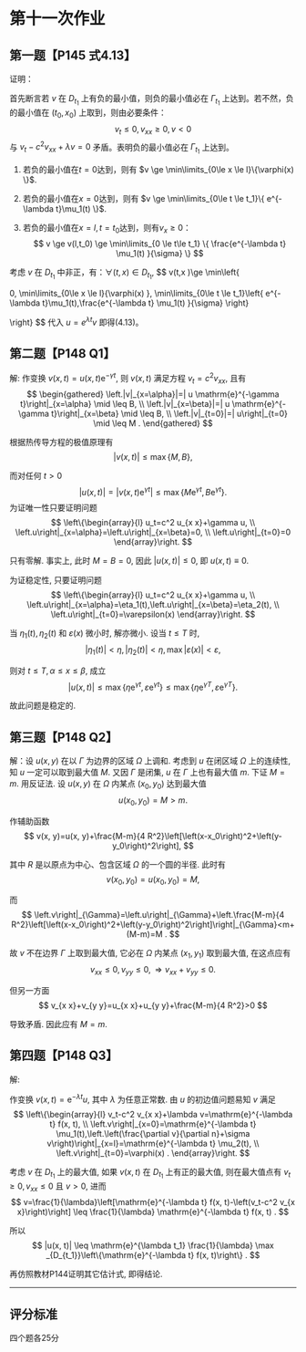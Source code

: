 # 第十一次作业

## 第一题【P145 式4.13】

证明：

首先断言若 $v$ 在 $D_{t_1}$ 上有负的最小值，则负的最小值必在 $\Gamma_{t_1}$ 上达到。若不然，负的最小值在 $(t_0,x_0)$ 上取到，则由必要条件：
$$
v_t \le 0, v_{xx} \ge 0 , v < 0
$$
与 $v_t-c^2 v_{xx}+\lambda v = 0$ 矛盾。表明负的最小值必在 $\Gamma_{t_1}$ 上达到。

1. 若负的最小值在$t=0$达到，则有 $v \ge \min\limits_{0\le x \le l}\{\varphi(x) \}$.

2. 若负的最小值在$x=0$达到，则有 $v \ge \min\limits_{0\le t \le t_1}\{ e^{-\lambda t}\mu_1(t) \}$.

3. 若负的最小值在$x=l,t=t_0$达到，则有$v_x \ge 0$：
   $$
   v \ge v(l,t_0) \ge \min\limits_{0 \le t\le t_1} \{ \frac{e^{-\lambda t} \mu_1(t) }{\sigma} \}
   $$

考虑 $v$ 在 $D_{t_1}$ 中非正，有：$\forall (t,x)\in D_{t_1}$,
$$
v(t,x )\ge \min\left\{ 

0, 
\min\limits_{0\le x \le l}\{\varphi(x) \},
\min\limits_{0\le t \le t_1}\left\{ e^{-\lambda t}\mu_1(t),\frac{e^{-\lambda t} \mu_1(t) }{\sigma}  \right\}



\right\}
$$
代入 $u=e^{\lambda t} v$ 即得(4.13)。



## 第二题【P148 Q1】

解: 作变换 $v(x, t)=u(x, t) \mathrm{e}^{-\gamma t}$, 则 $v(x, t)$ 满足方程 $v_t=c^2 v_{x x}$, 且有
$$
\begin{gathered}
\left.|v|_{x=\alpha}|=| u \mathrm{e}^{-\gamma t}\right|_{x=\alpha} \mid \leq B, \\
\left.|v|_{x=\beta}|=| u \mathrm{e}^{-\gamma t}\right|_{x=\beta} \mid \leq B, \\
\left.|v|_{t=0}|=| u\right|_{t=0} \mid \leq M .
\end{gathered}
$$

根据热传导方程的极值原理有
$$
|v(x, t)| \leq \max \{M, B\},
$$

而对任何 $t>0$
$$
|u(x, t)|=\left|v(x, t) \mathrm{e}^{\gamma t}\right| \leq \max \left\{M \mathrm{e}^{\gamma t}, B \mathrm{e}^{\gamma t}\right\} .
$$
为证唯一性只要证明问题
$$
\left\{\begin{array}{l}
u_t=c^2 u_{x x}+\gamma u, \\
\left.u\right|_{x=\alpha}=\left.u\right|_{x=\beta}=0, \\
\left.u\right|_{t=0}=0
\end{array}\right.
$$

只有零解. 事实上, 此时 $M=B=0$, 因此 $|u(x, t)| \leq 0$, 即 $u(x, t) \equiv 0$.

为证稳定性, 只要证明问题
$$
\left\{\begin{array}{l}
u_t=c^2 u_{x x}+\gamma u, \\
\left.u\right|_{x=\alpha}=\eta_1(t),\left.u\right|_{x=\beta}=\eta_2(t), \\
\left.u\right|_{t=0}=\varepsilon(x)
\end{array}\right.
$$

当 $\eta_1(t), \eta_2(t)$ 和 $\varepsilon(x)$ 微小时, 解亦微小. 设当 $t \leq T$ 时,
$$
\left|\eta_1(t)\right|<\eta,\left|\eta_2(t)\right|<\eta, \max |\varepsilon(x)|<\varepsilon,
$$

则对 $t \leq T, \alpha \leq x \leq \beta$, 成立
$$
|u(x, t)| \leq \max \left\{\eta \mathrm{e}^{\gamma t}, \varepsilon \mathrm{e}^{\gamma t}\right\} \leq \max \left\{\eta \mathrm{e}^{\gamma T}, \varepsilon \mathrm{e}^{\gamma T}\right\} .
$$

故此问题是稳定的.



## 第三题【P148 Q2】

解：设 $u(x, y)$ 在以 $\Gamma$ 为边界的区域 $\Omega$ 上调和. 考虑到 $u$ 在闭区域 $\Omega$ 上的连续性, 知 $u$ 一定可以取到最大值 $M$. 又因 $\Gamma$ 是闭集, $u$ 在 $\Gamma$ 上也有最大值 $m$. 下证 $M=m$.
用反证法. 设 $u(x, y)$ 在 $\Omega$ 内某点 $\left(x_0, y_0\right)$ 达到最大值
$$
u\left(x_0, y_0\right)=M>m \text {. }
$$

作辅助函数
$$
v(x, y)=u(x, y)+\frac{M-m}{4 R^2}\left[\left(x-x_0\right)^2+\left(y-y_0\right)^2\right],
$$

其中 $R$ 是以原点为中心、包含区域 $\Omega$ 的一个圆的半径. 此时有
$$
v\left(x_0, y_0\right)=u\left(x_0, y_0\right)=M,
$$

而
$$
\left.v\right|_{\Gamma}=\left.u\right|_{\Gamma}+\left.\frac{M-m}{4 R^2}\left[\left(x-x_0\right)^2+\left(y-y_0\right)^2\right]\right|_{\Gamma}<m+(M-m)=M .
$$

故 $v$ 不在边界 $\Gamma$ 上取到最大值, 它必在 $\Omega$ 内某点 $\left(x_1, y_1\right)$ 取到最大值, 在这点应有
$$
v_{x x} \leq 0, v_{y y} \leq 0, \Rightarrow v_{x x}+v_{y y} \leq 0 .
$$

但另一方面
$$
v_{x x}+v_{y y}=u_{x x}+u_{y y}+\frac{M-m}{4 R^2}>0
$$

导致矛盾. 因此应有 $M=m$.



## 第四题【P148 Q3】

解: 

作变换 $v(x, t)=\mathrm{e}^{-\lambda t} u$, 其中 $\lambda$ 为任意正常数. 由 $u$ 的初边值问题易知 $v$ 满足
$$
\left\{\begin{array}{l}
v_t-c^2 v_{x x}+\lambda v=\mathrm{e}^{-\lambda t} f(x, t), \\
\left.v\right|_{x=0}=\mathrm{e}^{-\lambda t} \mu_1(t),\left.\left(\frac{\partial v}{\partial n}+\sigma v\right)\right|_{x=l}=\mathrm{e}^{-\lambda t} \mu_2(t), \\
\left.v\right|_{t=0}=\varphi(x) .
\end{array}\right.
$$

考虑 $v$ 在 $D_{t_1}$ 上的最大值, 如果 $v(x, t)$ 在 $D_{t_1}$ 上有正的最大值, 则在最大值点有 $v_t \geq 0, v_{x x} \leq 0$ 且 $v>0$, 进而
$$
v=\frac{1}{\lambda}\left[\mathrm{e}^{-\lambda t} f(x, t)-\left(v_t-c^2 v_{x x}\right)\right] \leq \frac{1}{\lambda} \mathrm{e}^{-\lambda t} f(x, t) .
$$

所以
$$
|u(x, t)| \leq \mathrm{e}^{\lambda t_1} \frac{1}{\lambda} \max _{D_{t_1}}\left\{\mathrm{e}^{-\lambda t} f(x, t)\right\} .
$$

再仿照教材P144证明其它估计式, 即得结论.

---



## 评分标准

四个题各25分
